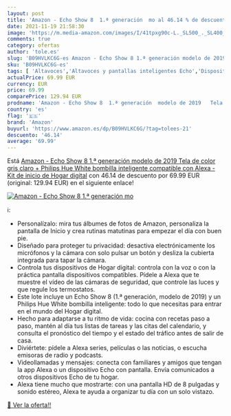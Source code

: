```yaml
---
layout: post
title: 'Amazon - Echo Show 8  1.ª generación  mo al 46.14 % de descuento'
date: 2021-11-19 21:58:30
image: 'https://m.media-amazon.com/images/I/41tpxg90c-L._SL500_._SL400_.jpg'
comments: true
category: ofertas
author: 'tole.es'
slug: 'B09HVLKC6G-es Amazon - Echo Show 8 1.ª generación modelo de 2019 Tela de...'
sku: 'B09HVLKC6G-es'
tags: [ 'Altavoces','Altavoces y pantallas inteligentes Echo','Dispositivos Amazon','Dispositivos Amazon y Accesorios','Electrónica','Equipos de audio y Hi-Fi','Pantallas inteligentes','alexa','amazon','hue','philips', ]
actualPrice: 69.99 EUR
currency: EUR
price: 69.99
comparePrice: 129.94 EUR
prodname: 'Amazon - Echo Show 8  1.ª generación  modelo de 2019   Tela de color gris claro + Philips Hue White bombilla inteligente  compatible con Alexa - Kit de inicio de Hogar digital'
country: 'es'
flag: '🇪🇸'
brand: 'Amazon'
buyurl: 'https://www.amazon.es/dp/B09HVLKC6G/?tag=tolees-21'
descuento: '46.14'
average: '69.99'
---
```


Está [Amazon - Echo Show 8  1.ª generación  modelo de 2019   Tela de color gris claro + Philips Hue White bombilla inteligente  compatible con Alexa - Kit de inicio de Hogar digital](https://www.amazon.es/dp/B09HVLKC6G/?tag=tolees-21) con 46.14 de descuento por 69.99 EUR (original: 129.94 EUR) en el siguiente enlace!

[![Amazon - Echo Show 8  1.ª generación  mo](https://m.media-amazon.com/images/I/41tpxg90c-L._SL500_._SL400_.jpg)](https://www.amazon.es/dp/B09HVLKC6G/?tag=tolees-21)

ℹ️:

- Personalízalo: mira tus álbumes de fotos de Amazon, personaliza la pantalla de Inicio y crea rutinas matutinas para empezar el día con buen pie.
- Diseñado para proteger tu privacidad: desactiva electrónicamente los micrófonos y la cámara con solo pulsar un botón y desliza la cubierta integrada para tapar la cámara.
- Controla tus dispositivos de Hogar digital: controla con la voz o con la práctica pantalla dispositivos compatibles. Pídele a Alexa que te muestre el vídeo de las cámaras de seguridad, que controle las luces y que regule los termostatos.
- Este lote incluye un Echo Show 8 (1.ª generación, modelo de 2019) y un Philips Hue White bombilla inteligente: todo lo que necesitas para entrar en el mundo del Hogar digital.
- Hecho para adaptarse a tu ritmo de vida: cocina con recetas paso a paso, mantén al día tus listas de tareas y las citas del calendario, y consulta el pronóstico del tiempo y el estado del tráfico antes de salir de casa.
- Diviértete: pídele a Alexa series, películas o las noticias, o escucha emisoras de radio y podcasts.
- Videollamadas y mensajes: conecta con familiares y amigos que tengan la app Alexa o un dispositivo Echo con pantalla. Envía comunicados a otros dispositivos Echo de tu hogar.
- Alexa tiene mucho que mostrarte: con una pantalla HD de 8 pulgadas y sonido estéreo, Alexa te ayuda a organizar tu día con un solo vistazo.

[🛒 Ver la oferta!!](https://www.amazon.es/dp/B09HVLKC6G/?tag=tolees-21)
